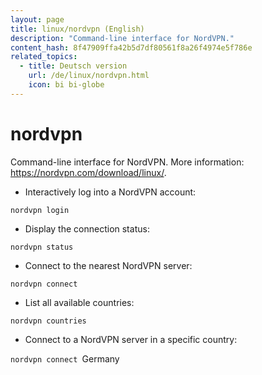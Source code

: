 ```yaml
---
layout: page
title: linux/nordvpn (English)
description: "Command-line interface for NordVPN."
content_hash: 8f47909ffa42b5d7df80561f8a26f4974e5f786e
related_topics:
  - title: Deutsch version
    url: /de/linux/nordvpn.html
    icon: bi bi-globe
---
```

# nordvpn

Command-line interface for NordVPN.
More information: <https://nordvpn.com/download/linux/>.

- Interactively log into a NordVPN account:

`nordvpn login`

- Display the connection status:

`nordvpn status`

- Connect to the nearest NordVPN server:

`nordvpn connect`

- List all available countries:

`nordvpn countries`

- Connect to a NordVPN server in a specific country:

`nordvpn connect `<span class="tldr-var badge badge-pill bg-dark-lm bg-white-dm text-white-lm text-dark-dm font-weight-bold">Germany</span>
